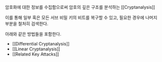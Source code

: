 암호화에 대한 정보를 수집함으로써 암호의 깊은 구조를 분석하는 [[Cryptanalysis]]

이를 통해 일부 혹은 모든 서브 비밀 키의 비트를 복구할 수 있고, 필요한 경우에 나머지 부분을 철처히 검색한다.

아래와 같은 방법들을 포함한다. 
+ [[Differential Cryptanalysis]]
+ [[Linear Cryptanalysis]]
+ [[Related Key Attacks]]